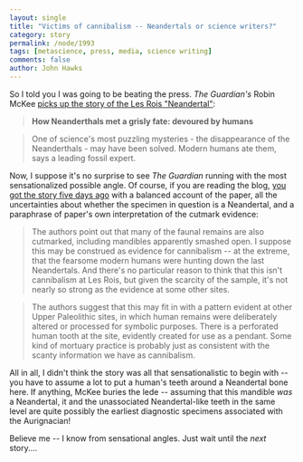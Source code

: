```yaml
---
layout: single 
title: "Victims of cannibalism -- Neandertals or science writers?" 
category: story
permalink: /node/1993
tags: [metascience, press, media, science writing] 
comments: false 
author: John Hawks 
---
```


So I told you I was going to be beating the press. <i>The Guardian's</i> Robin McKee <a href="http://www.guardian.co.uk/science/2009/may/17/neanderthals-cannibalism-anthropological-sciences-journal">picks up the story of the Les Rois "Neandertal"</a>: 

<blockquote><b>How Neanderthals met a grisly fate: devoured by humans</b></blockquote>

<blockquote>One of science's most puzzling mysteries - the disappearance of the Neanderthals - may have been solved. Modern humans ate them, says a leading fossil expert.</blockquote>

Now, I suppose it's no surprise to see <i>The Guardian</i> running with the most sensationalized possible angle. Of course, if you are reading the blog, <a href="http://johnhawks.net/weblog/reviews/early_modern/europe/les-rois-2009-aurignacian.html">you got the story five days ago</a> with a balanced account of the paper, all the uncertainties about whether the specimen in question is a Neandertal, and a paraphrase of paper's own interpretation of the cutmark evidence: 

<blockquote>The authors point out that many of the faunal remains are also cutmarked, including mandibles apparently smashed open. I suppose this may be construed as evidence for cannibalism -- at the extreme, that the fearsome modern humans were hunting down the last Neandertals. And there's no particular reason to think that this isn't cannibalism at Les Rois, but given the scarcity of the sample, it's not nearly so strong as the evidence at some other sites.</blockquote>

<blockquote>The authors suggest that this may fit in with a pattern evident at other Upper Paleolithic sites, in which human remains were deliberately altered or processed for symbolic purposes. There is a perforated human tooth at the site, evidently created for use as a pendant. Some kind of mortuary practice is probably just as consistent with the scanty information we have as cannibalism.</blockquote>

All in all, I didn't think the story was all that sensationalistic to begin with -- you have to assume a lot to put a human's teeth around a Neandertal bone here. If anything, McKee buries the lede -- assuming that this mandible <i>was</i> a Neandertal, it and the  unassociated Neandertal-like teeth in the same level are quite possibly the earliest diagnostic specimens associated with the Aurignacian!

Believe me -- I know from sensational angles. Just wait until the <i>next</i> story....

